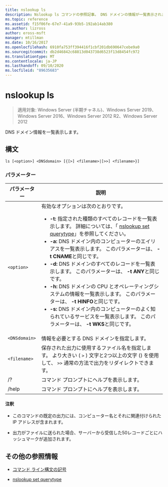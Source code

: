 ```yaml
---
title: nslookup ls
description: Nslookup ls コマンドの参照記事。 DNS ドメインの情報が一覧表示されます。
ms.topic: reference
ms.assetid: f15f06fe-67e7-41a9-93b5-192ab14ab380
ms.author: lizross
author: eross-msft
manager: mtillman
ms.date: 10/16/2017
ms.openlocfilehash: 6910fa753ff394416f1cbf201db690647cebe9a0
ms.sourcegitcommit: db2d46842c68813d043738d6523f13d8454fc972
ms.translationtype: MT
ms.contentlocale: ja-JP
ms.lasthandoff: 09/10/2020
ms.locfileid: "89635683"
---
```

# <a name="nslookup-ls"></a>nslookup ls

> 適用対象: Windows Server (半期チャネル)、Windows Server 2019、Windows Server 2016、Windows Server 2012 R2、Windows Server 2012

DNS ドメイン情報を一覧表示します。

## <a name="syntax"></a>構文

```
ls [<option>] <DNSdomain> [{[>] <filename>|[>>] <filename>}]
```

### <a name="parameters"></a>パラメーター

| パラメーター | 説明 |
| --------- | ----------- |
| `<option>` | 有効なオプションは次のとおりです。<ul><li>**-t:** 指定された種類のすべてのレコードを一覧表示します。 詳細については、「 [nslookup set querytype](nslookup-set-querytype.md)」を参照してください。</li><li>**-a:** DNS ドメイン内のコンピューターのエイリアスを一覧表示します。 このパラメーターは、 **-t CNAME**と同じです。</li><li>**-d:** DNS ドメインのすべてのレコードを一覧表示します。 このパラメーターは、 **-t ANY**と同じです。</li><li>**-h:** DNS ドメインの CPU とオペレーティングシステムの情報を一覧表示します。 このパラメーターは、 **-t HINFO**と同じです。</li><li>**-s:** DNS ドメイン内のコンピューターのよく知られているサービスを一覧表示します。 このパラメーターは、 **-t WKS**と同じです。 |
| `<DNSdomain>` | 情報を必要とする DNS ドメインを指定します。 |
| `<filename>` | 保存された出力に使用するファイル名を指定します。 より大きい ( `>` ) 文字と2つ以上の文字 () を使用して、 `>>` 通常の方法で出力をリダイレクトできます。 |
| /? | コマンド プロンプトにヘルプを表示します。 |
| /help | コマンド プロンプトにヘルプを表示します。 |

#### <a name="remarks"></a>注釈

- このコマンドの既定の出力には、コンピューター名とそれに関連付けられた IP アドレスが含まれます。

- 出力がファイルに送られた場合、サーバーから受信した50レコードごとにハッシュマークが追加されます。

## <a name="additional-references"></a>その他の参照情報

- [コマンド ライン構文の記号](command-line-syntax-key.md)

- [nslookup set querytype](nslookup-set-querytype.md)
